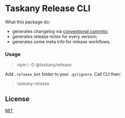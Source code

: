# Taskany Release CLI

What this package do:

- generates changelog via [conventional commits](https://www.conventionalcommits.org/en/v1.0.0/);
- generates release notes for every version;
- generates some meta info for release workflows.

### Usage

> npm i -D @taskany/release

Add `.release_bot` folder to your `.gitignore`. Call CLI then:

> taskany-release

## License

[MIT](https://github.com/taskany-inc/issues/blob/main/LICENSE)
